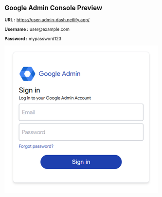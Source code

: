 <h2>Google Admin Console Preview</h2>
<p><strong>URL :</strong> <a href="https://user-admin-dash.netlify.app/" target="_blank">https://user-admin-dash.netlify.app/</a></p>
<p><strong>Username :</strong> user@example.com</p>
<p><strong>Password :</strong> mypassword123</p>

<img src="https://raw.githubusercontent.com/kimseokjin6519/user-admin-preview/refs/heads/main/preview.png" alt="Google Admin Console Preview">
